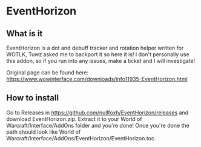 # EventHorizon


## What is it

EventHorizon is a dot and debuff tracker and rotation helper written for WOTLK, Tuwz asked me to backport it so here it is! I don't personally use this addon, so if you run into any issues, make a ticket and I will investigate!

Original page can be found here: https://www.wowinterface.com/downloads/info11935-EventHorizon.html

## How to install

Go to Releases in https://github.com/nullfoxh/EventHorizon/releases and download EventHorizon.zip. Extract it to your World of Warcraft/Interface/AddOns folder and you're done! Once you're done the path should look like World of Warcraft/Interface/AddOns/EventHorizon/EventHorizon.toc.
